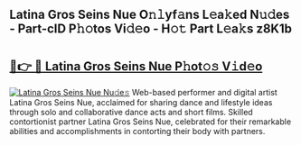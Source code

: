 ## Latina Gros Seins Nue O𝚗𝚕yf𝚊ns L𝚎a𝚔ed N𝚞𝚍es - Part-cID P𝚑𝚘tos Vi𝚍𝚎o - H𝚘𝚝 Part L𝚎a𝚔s z8K1b

# <h2><a href="http://kf1g2g.oniu.top/?m=Latina+Gros+Seins+Nue">🔗👉 🔴 Latina Gros Seins Nue P𝚑ot𝚘𝚜 V𝚒d𝚎o</a></h2>

[![Latina Gros Seins Nue Nu𝚍e𝚜](https://i.imgur.com/0qMVB7G.gif)](http://kf1g2g.oniu.top/?m=Latina+Gros+Seins+Nue)
Web-based performer and digital artist Latina Gros Seins Nue, acclaimed for sharing dance and lifestyle ideas through solo and collaborative dance acts and short films. Skilled contortionist partner Latina Gros Seins Nue, celebrated for their remarkable abilities and accomplishments in contorting their body with partners.  
